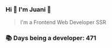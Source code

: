 ### Hi 👋 I&#39;m Juani 🦁

> I&#39;m a Frontend Web Developer SSR

### 📚 Days being a developer: 471
